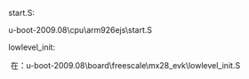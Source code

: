 start.S:

u-boot-2009.08\cpu\arm926ejs\start.S

lowlevel_init:

​	在：u-boot-2009.08\board\freescale\mx28_evk\lowlevel_init.S

